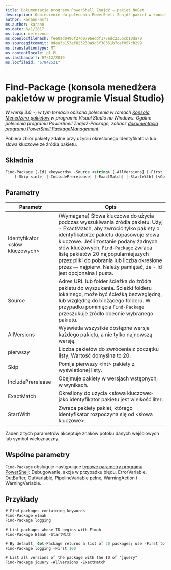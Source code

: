 ```yaml
---
title: Dokumentacja programu PowerShell Znajdź — pakiet NuGet
description: Odniesienie do polecenia PowerShell Znajdź pakiet w konsoli Menedżera pakietów NuGet w programie Visual Studio.
author: karann-msft
ms.author: karann
ms.date: 6/1/2017
ms.topic: reference
ms.openlocfilehash: fee0ad0496f27d0796eddf177edc235bcb10da70
ms.sourcegitcommit: 0dea3b153ef823230a9d5f38351b7cef057cb299
ms.translationtype: MT
ms.contentlocale: pl-PL
ms.lasthandoff: 07/12/2019
ms.locfileid: "67842521"
---
```

# <a name="find-package-package-manager-console-in-visual-studio"></a>Find-Package (konsola menedżera pakietów w programie Visual Studio)

*W wersji 3.0 +; w tym temacie opisano polecenia w ramach [Konsola Menedżera pakietów](package-manager-console.md) w programie Visual Studio na Windows. Ogólne polecenia programu PowerShell Znajdź-Package, zobacz [dokumentacja programu PowerShell PackageManagement](/powershell/module/packagemanagement/?view=powershell-6).*

Pobiera zbiór pakiety zdalne przy użyciu określonego Identyfikatora lub słowa kluczowe ze źródła pakietu.

## <a name="syntax"></a>Składnia

```ps
Find-Package [-Id] <keywords> -Source <string> [-AllVersions] [-First [<int>]]
    [-Skip <int>] [-IncludePrerelease] [-ExactMatch] [-StartWith] [<CommonParameters>]
```

## <a name="parameters"></a>Parametry

| Parametr | Opis |
| --- | --- |
| Identyfikator &lt;słów kluczowych&gt; | (Wymagane) Słowa kluczowe do użycia podczas wyszukiwania źródła pakietu. Użyj - ExactMatch, aby zwrócić tylko pakiety o identyfikatorze pakietu dopasowuje słowa kluczowe. Jeśli zostanie podany żadnych słów kluczowych, `Find-Package` zwraca listę pakietów 20 najpopularniejszych przez pliki do pobrania lub liczba określone przez — najpierw. Należy pamiętać, że - Id jest opcjonalna i pusta. |
| Source | Adres URL lub folder ścieżka do źródła pakietu do wyszukania. Ścieżki folderu lokalnego, może być ścieżką bezwzględną, lub względną do bieżącego folderu. W przypadku pominięcia `Find-Package` przeszukuje źródło obecnie wybranego pakietu. |
| AllVersions | Wyświetla wszystkie dostępne wersje każdego pakietu, a nie tylko najnowszą wersję. |
| pierwszy | Liczba pakietów do zwrócenia z początku listy; Wartość domyślna to 20. |
| Skip | Pomija pierwszy &lt;int&gt; pakiety z wyświetlonej listy.  |
| IncludePrerelease | Obejmuje pakiety w wersjach wstępnych, w wynikach. |
| ExactMatch | Określony do użycia &lt;słowa kluczowe&gt; jako identyfikator pakietu jest wielkość liter. |
| StartWith | Zwraca pakiety pakiet, którego identyfikator rozpoczyna się od &lt;słowa kluczowe&gt;. |

Żaden z tych parametrów akceptuje znaków potoku danych wejściowych lub symbol wieloznaczny.

## <a name="common-parameters"></a>Wspólne parametry

`Find-Package` obsługuje następujące [typowe parametry programu PowerShell](http://go.microsoft.com/fwlink/?LinkID=113216): Debugowanie, akcja w przypadku błędu, ErrorVariable, OutBuffer, OutVariable, PipelineVariable pełne, WarningAction i WarningVariable.

## <a name="examples"></a>Przykłady

```ps
# Find packages containing keywords
Find-Package elmah
Find-Package logging

# List packages whose ID begins with Elmah
Find-Package Elmah -StartWith

# By default, Get-Package returns a list of 20 packages; use -First to show more
Find-Package logging -First 100

# List all versions of the package with the ID of "jquery"
Find-Package jquery -AllVersions -ExactMatch
```
